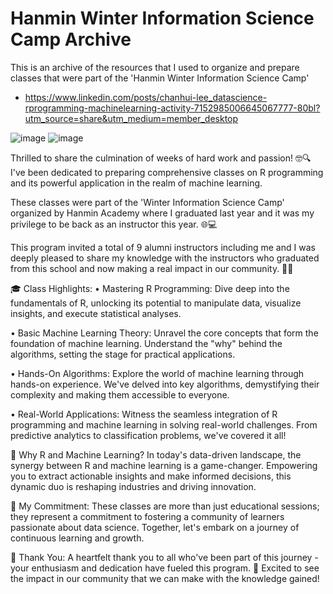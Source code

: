 # Hanmin Winter Information Science Camp Archive

This is an archive of the resources that I used to organize and prepare classes that were part of the 'Hanmin Winter Information Science Camp'
- https://www.linkedin.com/posts/chanhui-lee_datascience-rprogramming-machinelearning-activity-7152985006645067777-80bl?utm_source=share&utm_medium=member_desktop

![image](https://github.com/loupdaniel/Hanmin-Winter-Information-Science-Camp-Archive/assets/121764610/0172b053-528a-4176-8054-7467834cd18d)
![image](https://github.com/loupdaniel/Hanmin-Winter-Information-Science-Camp-Archive/assets/121764610/c43f8aba-3ba8-42ef-a74b-e30a57d536f2)


Thrilled to share the culmination of weeks of hard work and passion! 🤓🔍 I've been dedicated to preparing comprehensive classes on R programming and its powerful application in the realm of machine learning.

These classes were part of the 'Winter Information Science Camp' organized by Hanmin Academy where I graduated last year and it was my privilege to be back as an instructor this year. 🌐💻

This program invited a total of 9 alumni instructors including me and I was deeply pleased to share my knowledge with the instructors who graduated from this school and now making a real impact in our community. 🚀✨

🎓 Class Highlights:
• Mastering R Programming: Dive deep into the fundamentals of R, unlocking its potential to manipulate data, visualize insights, and execute statistical analyses.

• Basic Machine Learning Theory: Unravel the core concepts that form the foundation of machine learning. Understand the "why" behind the algorithms, setting the stage for practical applications.

• Hands-On Algorithms: Explore the world of machine learning through hands-on experience. We've delved into key algorithms, demystifying their complexity and making them accessible to everyone.

• Real-World Applications: Witness the seamless integration of R programming and machine learning in solving real-world challenges. From predictive analytics to classification problems, we've covered it all!

🚀 Why R and Machine Learning?
In today's data-driven landscape, the synergy between R and machine learning is a game-changer. Empowering you to extract actionable insights and make informed decisions, this dynamic duo is reshaping industries and driving innovation.

🌟 My Commitment:
These classes are more than just educational sessions; they represent a commitment to fostering a community of learners passionate about data science. Together, let's embark on a journey of continuous learning and growth.

🙌 Thank You:
A heartfelt thank you to all who've been part of this journey - your enthusiasm and dedication have fueled this program. 🙏 Excited to see the impact in our community that we can make with the knowledge gained!
